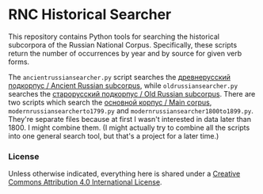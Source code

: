 # RNC Historical Searcher

This repository contains Python tools for searching the historical
subcorpora of the Russian National Corpus. Specifically, these scripts
return the number of occurrences by year and by source for given verb forms.

The `ancientrussiansearcher.py` script searches the
[древнерусский подкорпус / Ancient Russian subcorpus](http://ruscorpora.ru/search-old_rus.html),
while `oldrussiansearcher.py` searches the
[старорусский подкорпус / Old Russian subcorpus](http://ruscorpora.ru/search-mid_rus.html). There
are two scripts which search the
[основной корпус / Main corpus](http://ruscorpora.ru/search-main.html),
`modernrussiansearcherto1799.py` and
`modernrussiansearcher1800to1899.py`. They're separate files because at
first I wasn't interested in data later than 1800. I might combine
them. (I might actually try to combine all the scripts into one
general search tool, but that's a project for a later time.)

### License

Unless otherwise indicated, everything here is shared under a [Creative Commons Attribution 4.0 International License](https://creativecommons.org/licenses/by/4.0/).
